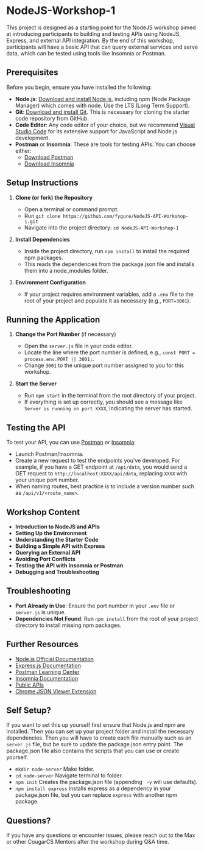 # NodeJS-Workshop-1
This project is designed as a starting point for the NodeJS workshop aimed at introducing participants to building and testing APIs using NodeJS, Express, and external API integration. By the end of this workshop, participants will have a basic API that can query external services and serve data, which can be tested using tools like Insomnia or Postman.

## Prerequisites
Before you begin, ensure you have installed the following:
- **Node.js**: [Download and install Node.js](https://nodejs.org/en/download/), including npm (Node Package Manager) which comes with node. Use the LTS (Long Term Support).
- **Git**: [Download and install Git](https://git-scm.com/downloads). This is necessary for cloning the starter code repository from GitHub.
- **Code Editor**: Any code editor of your choice, but we recommend [Visual Studio Code](https://code.visualstudio.com/download) for its extensive support for JavaScript and Node.js development.
- **Postman** or **Insomnia**: These are tools for testing APIs. You can choose either:
  - [Download Postman](https://www.postman.com/downloads/)
  - [Download Insomnia](https://insomnia.rest/download)

## Setup Instructions
1. **Clone (or fork) the Repository**
   - Open a terminal or command prompt.
   - Run `git clone https://github.com/fygure/NodeJS-API-Workshop-1.git`
   - Navigate into the project directory: `cd NodeJS-API-Workshop-1`
  
2. **Install Dependencies**
   - Inside the project directory, run `npm install` to install the required npm packages.
   - This reads the dependencies from the package.json file and installs them into a node_modules folder.
  
3. **Environment Configuration**
   - If your project requires environment variables, add a `.env` file to the root of your project and populate it as necessary (e.g., `PORT=3001`).

## Running the Application
1. **Change the Port Number** (if necessary)
   - Open the `server.js` file in your code editor.
   - Locate the line where the port number is defined, e.g., `const PORT = process.env.PORT || 3001;`.
   - Change `3001` to the unique port number assigned to you for this workshop.

2. **Start the Server**
   - Run `npm start` in the terminal from the root directory of your project.
   - If everything is set up correctly, you should see a message like `Server is running on port XXXX`, indicating the server has started.

## Testing the API
To test your API, you can use [Postman](https://www.postman.com/) or [Insomnia](https://insomnia.rest/):
- Launch Postman/Insomnia.
- Create a new request to test the endpoints you've developed. For example, if you have a GET endpoint at `/api/data`, you would send a GET request to `http://localhost:XXXX/api/data`, replacing `XXXX` with your unique port number.
- When naming routes, best practice is to include a version number such as `/api/v1/<route_name>`.

## Workshop Content
- **Introduction to NodeJS and APIs**
- **Setting Up the Environment**
- **Understanding the Starter Code**
- **Building a Simple API with Express**
- **Querying an External API**
- **Avoiding Port Conflicts**
- **Testing the API with Insomnia or Postman**
- **Debugging and Troubleshooting**

## Troubleshooting
- **Port Already in Use**: Ensure the port number in your `.env` file or `server.js` is unique.
- **Dependencies Not Found**: Run `npm install` from the root of your project directory to install missing npm packages.

## Further Resources
- [Node.js Official Documentation](https://nodejs.org/en/docs/)
- [Express.js Documentation](https://expressjs.com/)
- [Postman Learning Center](https://learning.postman.com/)
- [Insomnia Documentation](https://docs.insomnia.rest/)
- [Public APIs](https://github.com/public-apis/public-apis)
- [Chrome JSON Viewer Extension](https://chromewebstore.google.com/detail/json-viewer/gbmdgpbipfallnflgajpaliibnhdgobh?pli=1)

## Self Setup?
If you want to set this up yourself first ensure that Node.js and npm are installed. Then you can set up your project folder and install the necessary dependencies.
Then you will have to create each file manually such as an `server.js` file, but be sure to update the package.json entry point. The package.json file also contains the scripts that you can use or create yourself.
- `mkdir node-server` Make folder.
- `cd node-server` Navigate terminal to folder.
- `npm init` Creates the package.json file (appending ` -y` will use defaults).
- `npm install express` Installs express as a dependency in your package.json file, but you can replace `express` with another npm package.


## Questions?
If you have any questions or encounter issues, please reach out to the Max or other CougarCS Mentors after the workshop during Q&A time.

